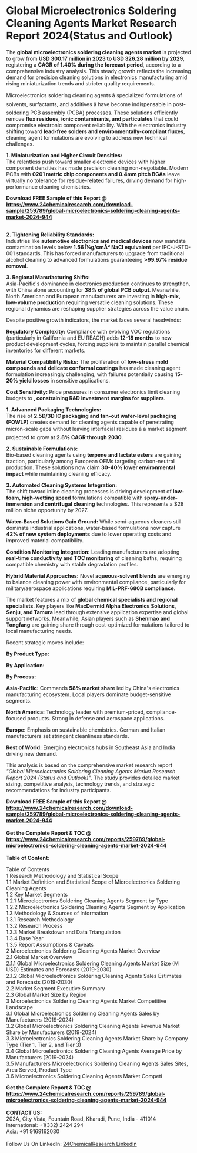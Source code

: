 <h1>Global Microelectronics Soldering Cleaning Agents Market Research Report 2024(Status and Outlook)</h1><p>The <strong>global microelectronics soldering cleaning agents market</strong> is projected to grow from <strong>USD 300.17 million in 2023 to USD 326.28 million by 2029</strong>, registering a <strong>CAGR of 1.40% during the forecast period</strong>, according to a comprehensive industry analysis. This steady growth reflects the increasing demand for precision cleaning solutions in electronics manufacturing amid rising miniaturization trends and stricter quality requirements.</p><p>Microelectronics soldering cleaning agents â specialized formulations of solvents, surfactants, and additives â have become indispensable in post-soldering PCB assembly (PCBA) processes. These solutions efficiently remove <strong>flux residues, ionic contaminants, and particulates</strong> that could compromise electronic component reliability. With the electronics industry shifting toward <strong>lead-free solders and environmentally-compliant fluxes</strong>, cleaning agent formulations are evolving to address new technical challenges.</p><p><strong>1. Miniaturization and Higher Circuit Densities:</strong><br>
The relentless push toward smaller electronic devices with higher component densities has made precision cleaning non-negotiable. Modern PCBs with <strong>0201 metric chip components and 0.4mm pitch BGAs</strong> leave virtually no tolerance for residue-related failures, driving demand for high-performance cleaning chemistries.</p><div><b>Download FREE Sample of this Report @ 
            <a href="https://www.24chemicalresearch.com/download-sample/259789/global-microelectronics-soldering-cleaning-agents-market-2024-944">
            https://www.24chemicalresearch.com/download-sample/259789/global-microelectronics-soldering-cleaning-agents-market-2024-944</a></b></div><br><p><strong>2. Tightening Reliability Standards:</strong><br>
Industries like <strong>automotive electronics and medical devices</strong> now mandate contamination levels below <strong>1.56 Î¼g/cmÂ² NaCl equivalent</strong> per IPC-J-STD-001 standards. This has forced manufacturers to upgrade from traditional alcohol cleaning to advanced formulations guaranteeing <strong>&gt;99.97% residue removal</strong>.</p><p><strong>3. Regional Manufacturing Shifts:</strong><br>
Asia-Pacific's dominance in electronics production continues to strengthen, with China alone accounting for <strong>38% of global PCB output</strong>. Meanwhile, North American and European manufacturers are investing in <strong>high-mix, low-volume production</strong> requiring versatile cleaning solutions. These regional dynamics are reshaping supplier strategies across the value chain.</p><p>Despite positive growth indicators, the market faces several headwinds:</p><p><strong>Regulatory Complexity:</strong> Compliance with evolving VOC regulations (particularly in California and EU REACH) adds <strong>12-18 months</strong> to new product development cycles, forcing suppliers to maintain parallel chemical inventories for different markets.</p><p><strong>Material Compatibility Risks:</strong> The proliferation of <strong>low-stress mold compounds and delicate conformal coatings</strong> has made cleaning agent formulation increasingly challenging, with failures potentially causing <strong>15-20% yield losses</strong> in sensitive applications.</p><p><strong>Cost Sensitivity:</strong> Price pressures in consumer electronics limit cleaning budgets to <strong>, constraining R&amp;D investment margins for suppliers.</strong></p><p><strong>1. Advanced Packaging Technologies:</strong><br>
The rise of <strong>2.5D/3D IC packaging and fan-out wafer-level packaging (FOWLP)</strong> creates demand for cleaning agents capable of penetrating micron-scale gaps without leaving interfacial residues â a market segment projected to grow at <strong>2.8% CAGR through 2030</strong>.</p><p><strong>2. Sustainable Formulations:</strong><br>
Bio-based cleaning agents using <strong>terpene and lactate esters</strong> are gaining traction, particularly among European OEMs targeting carbon-neutral production. These solutions now claim <strong>30-40% lower environmental impact</strong> while maintaining cleaning efficacy.</p><p><strong>3. Automated Cleaning Systems Integration:</strong><br>
The shift toward inline cleaning processes is driving development of <strong>low-foam, high-wetting speed</strong> formulations compatible with <strong>spray-under-immersion and centrifugal cleaning</strong> technologies. This represents a $28 million niche opportunity by 2027.</p><p><strong>Water-Based Solutions Gain Ground:</strong> While semi-aqueous cleaners still dominate industrial applications, water-based formulations now capture <strong>42% of new system deployments</strong> due to lower operating costs and improved material compatibility.</p><p><strong>Condition Monitoring Integration:</strong> Leading manufacturers are adopting <strong>real-time conductivity and TOC monitoring</strong> of cleaning baths, requiring compatible chemistry with stable degradation profiles.</p><p><strong>Hybrid Material Approaches:</strong> Novel <strong>aqueous-solvent blends</strong> are emerging to balance cleaning power with environmental compliance, particularly for military/aerospace applications requiring <strong>MIL-PRF-680B compliance</strong>.</p><p>The market features a mix of <strong>global chemical specialists and regional specialists</strong>. Key players like <strong>MacDermid Alpha Electronics Solutions, Senju, and Tamura</strong> lead through extensive application expertise and global support networks. Meanwhile, Asian players such as <strong>Shenmao and Tongfang</strong> are gaining share through cost-optimized formulations tailored to local manufacturing needs.</p><p>Recent strategic moves include:</p><p><strong>By Product Type:</strong></p><p><strong>By Application:</strong></p><p><strong>By Process:</strong></p><p><strong>Asia-Pacific:</strong> Commands <strong>58% market share</strong> led by China's electronics manufacturing ecosystem. Local players dominate budget-sensitive segments.</p><p><strong>North America:</strong> Technology leader with premium-priced, compliance-focused products. Strong in defense and aerospace applications.</p><p><strong>Europe:</strong> Emphasis on sustainable chemistries. German and Italian manufacturers set stringent cleanliness standards.</p><p><strong>Rest of World:</strong> Emerging electronics hubs in Southeast Asia and India driving new demand.</p><p>This analysis is based on the comprehensive market research report <em>"Global Microelectronics Soldering Cleaning Agents Market Research Report 2024 (Status and Outlook)"</em>. The study provides detailed market sizing, competitive analysis, technology trends, and strategic recommendations for industry participants.</p><div><b>Download FREE Sample of this Report @ 
            <a href="https://www.24chemicalresearch.com/download-sample/259789/global-microelectronics-soldering-cleaning-agents-market-2024-944">
            https://www.24chemicalresearch.com/download-sample/259789/global-microelectronics-soldering-cleaning-agents-market-2024-944</a></b></div><br><div><b>Get the Complete Report & TOC @ 
            <a href="https://www.24chemicalresearch.com/reports/259789/global-microelectronics-soldering-cleaning-agents-market-2024-944">
            https://www.24chemicalresearch.com/reports/259789/global-microelectronics-soldering-cleaning-agents-market-2024-944</a></b></div><br>
            <b>Table of Content:</b><p>Table of Contents<br />
1 Research Methodology and Statistical Scope<br />
1.1 Market Definition and Statistical Scope of Microelectronics Soldering Cleaning Agents<br />
1.2 Key Market Segments<br />
1.2.1 Microelectronics Soldering Cleaning Agents Segment by Type<br />
1.2.2 Microelectronics Soldering Cleaning Agents Segment by Application<br />
1.3 Methodology & Sources of Information<br />
1.3.1 Research Methodology<br />
1.3.2 Research Process<br />
1.3.3 Market Breakdown and Data Triangulation<br />
1.3.4 Base Year<br />
1.3.5 Report Assumptions & Caveats<br />
2 Microelectronics Soldering Cleaning Agents Market Overview<br />
2.1 Global Market Overview<br />
2.1.1 Global Microelectronics Soldering Cleaning Agents Market Size (M USD) Estimates and Forecasts (2019-2030)<br />
2.1.2 Global Microelectronics Soldering Cleaning Agents Sales Estimates and Forecasts (2019-2030)<br />
2.2 Market Segment Executive Summary<br />
2.3 Global Market Size by Region<br />
3 Microelectronics Soldering Cleaning Agents Market Competitive Landscape<br />
3.1 Global Microelectronics Soldering Cleaning Agents Sales by Manufacturers (2019-2024)<br />
3.2 Global Microelectronics Soldering Cleaning Agents Revenue Market Share by Manufacturers (2019-2024)<br />
3.3 Microelectronics Soldering Cleaning Agents Market Share by Company Type (Tier 1, Tier 2, and Tier 3)<br />
3.4 Global Microelectronics Soldering Cleaning Agents Average Price by Manufacturers (2019-2024)<br />
3.5 Manufacturers Microelectronics Soldering Cleaning Agents Sales Sites, Area Served, Product Type<br />
3.6 Microelectronics Soldering Cleaning Agents Market Competi</p><div><b>Get the Complete Report & TOC @ 
            <a href="https://www.24chemicalresearch.com/reports/259789/global-microelectronics-soldering-cleaning-agents-market-2024-944">
            https://www.24chemicalresearch.com/reports/259789/global-microelectronics-soldering-cleaning-agents-market-2024-944</a></b></div><br><b>CONTACT US:</b><br>
            203A, City Vista, Fountain Road, Kharadi, Pune, India - 411014<br>
            International: +1(332) 2424 294<br>
            Asia: +91 9169162030 <br><br>
            Follow Us On LinkedIn: <a href="https://www.linkedin.com/company/24chemicalresearch/">24ChemicalResearch LinkedIn</a>